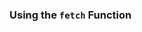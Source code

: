 ### Using the `fetch` Function ###

~~~ {.javascript insert="../../../../src/www/js/apis/fetch/example.js" token="fetch"}
~~~
